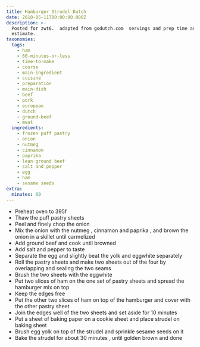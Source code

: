 ```yaml
---
title: Hamburger Strudel Dutch
date: 2010-05-11T00:00:00.000Z
description: >-
  Posted for zwt6.  adapted from godutch.com  servings and prep time are an
  estimate.
taxonomies:
  tags:
    - ham
    - 60-minutes-or-less
    - time-to-make
    - course
    - main-ingredient
    - cuisine
    - preparation
    - main-dish
    - beef
    - pork
    - european
    - dutch
    - ground-beef
    - meat
  ingredients:
    - frozen puff pastry
    - onion
    - nutmeg
    - cinnamon
    - paprika
    - lean ground beef
    - salt and pepper
    - egg
    - ham
    - sesame seeds
extra:
  minutes: 60
---
```

 - Preheat oven to 395f
 - Thaw the puff pastry sheets
 - Peel and finely chop the onion
 - Mix the onion with the nutmeg , cinnamon and paprika , and brown the onion in a skillet until carmelized
 - Add ground beef and cook until browned
 - Add salt and pepper to taste
 - Separate the egg and slightly beat the yolk and eggwhite separately
 - Roll the pastry sheets and make two sheets out of the four by overlapping and sealing the two seams
 - Brush the two sheets with the eggwhite
 - Put two slices of ham on the one set of pastry sheets and spread the hamburger mix on top
 - Keep the edges free
 - Put the other two slices of ham on top of the hamburger and cover with the other pastry sheet
 - Join the edges well of the two sheets and set aside for 10 minutes
 - Put a sheet of baking paper on a cookie sheet and place strudel on baking sheet
 - Brush egg yolk on top of the strudel and sprinkle sesame seeds on it
 - Bake the strudel for about 30 minutes , until golden brown and done
